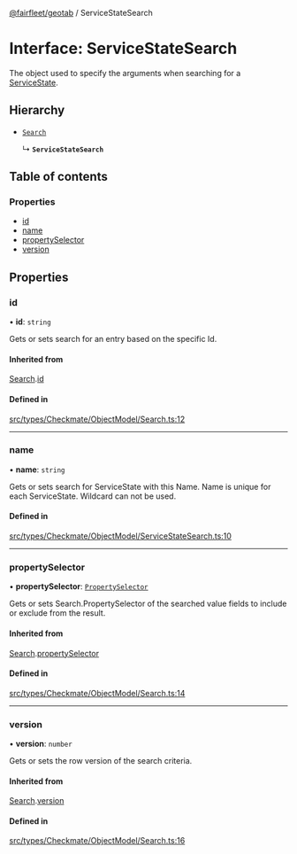 [@fairfleet/geotab](../README.md) / ServiceStateSearch

# Interface: ServiceStateSearch

The object used to specify the arguments when searching for a [ServiceState](../README.md#servicestate).

## Hierarchy

- [`Search`](Search.md)

  ↳ **`ServiceStateSearch`**

## Table of contents

### Properties

- [id](ServiceStateSearch.md#id)
- [name](ServiceStateSearch.md#name)
- [propertySelector](ServiceStateSearch.md#propertyselector)
- [version](ServiceStateSearch.md#version)

## Properties

### id

• **id**: `string`

Gets or sets search for an entry based on the specific Id.

#### Inherited from

[Search](Search.md).[id](Search.md#id)

#### Defined in

[src/types/Checkmate/ObjectModel/Search.ts:12](https://github.com/fairfleet/geotab/blob/b682f10/src/types/Checkmate/ObjectModel/Search.ts#L12)

___

### name

• **name**: `string`

Gets or sets search for ServiceState with this Name. Name is unique for each ServiceState. Wildcard can not be used.

#### Defined in

[src/types/Checkmate/ObjectModel/ServiceStateSearch.ts:10](https://github.com/fairfleet/geotab/blob/b682f10/src/types/Checkmate/ObjectModel/ServiceStateSearch.ts#L10)

___

### propertySelector

• **propertySelector**: [`PropertySelector`](PropertySelector.md)

Gets or sets Search.PropertySelector of the searched value fields to include or exclude from the result.

#### Inherited from

[Search](Search.md).[propertySelector](Search.md#propertyselector)

#### Defined in

[src/types/Checkmate/ObjectModel/Search.ts:14](https://github.com/fairfleet/geotab/blob/b682f10/src/types/Checkmate/ObjectModel/Search.ts#L14)

___

### version

• **version**: `number`

Gets or sets the row version of the search criteria.

#### Inherited from

[Search](Search.md).[version](Search.md#version)

#### Defined in

[src/types/Checkmate/ObjectModel/Search.ts:16](https://github.com/fairfleet/geotab/blob/b682f10/src/types/Checkmate/ObjectModel/Search.ts#L16)
